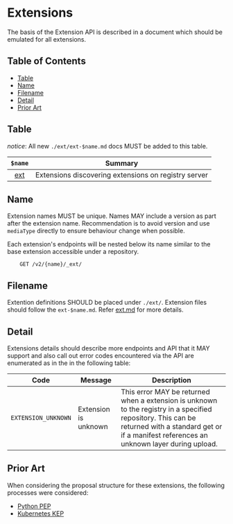 # Extensions

The basis of the Extension API is described in a document which should be emulated for all extensions.

## Table of Contents

<!-- toc -->
* [Table](#table)
* [Name](#name)
* [Filename](#filename)
* [Detail](#detail)
* [Prior Art](#prior-art)
<!-- /toc -->

## Table

_notice_: All new `./ext/ext-$name.md` docs MUST be added to this table.

| `$name`  | Summary                                              |
|:------------------------:|:----------------------------------------------------:|
| [ext](./ext.md)          | Extensions discovering extensions on registry server |

## Name

Extension names MUST be unique.
Names MAY include a version as part after the extension name. Recommendation is to avoid version 
and use `mediaType` directly to ensure behaviour change when possible.

Each extension's endpoints will be nested below its name similar to the
base extension accessible under a repository.

```HTTP
    GET /v2/{name}/_ext/
```

## Filename

Extention definitions SHOULD be placed under `./ext/`. Extension files 
should follow the `ext-$name.md`. Refer [ext.md](./ext.md) for more details.  

## Detail

Extensions details should describe more endpoints and API that it MAY support and 
also call out error codes encountered via the API are enumerated as in the 
in the following table:

| Code                | Message              | Description                                                                                                                                                                                            |
|---------------------|----------------------|--------------------------------------------------------------------------------------------------------------------------------------------------------------------------------------------------------|
| `EXTENSION_UNKNOWN` | Extension is unknown | This error MAY be returned when a extension is unknown to the registry in a specified repository. This can be returned with a standard get or if a manifest references an unknown layer during upload. |

## Prior Art

When considering the proposal structure for these extensions, the following processes were considered:

* [Python PEP](https://www.python.org/dev/peps/)
* [Kubernetes KEP](https://github.com/kubernetes/enhancements/tree/master/keps)
